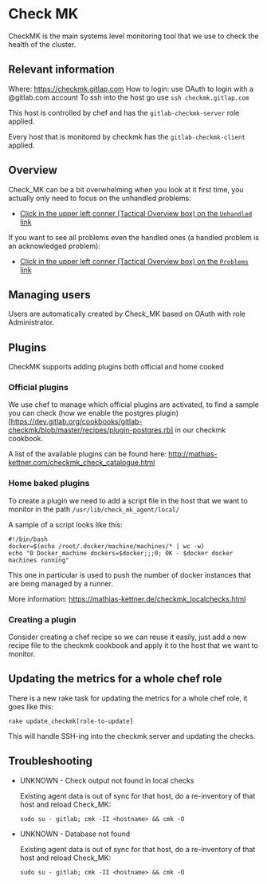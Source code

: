 # Check MK

CheckMK is the main systems level monitoring tool that we use to check the health of the cluster.

## Relevant information

Where: https://checkmk.gitlap.com
How to login: use OAuth to login with a @gitlab.com account
To ssh into the host go use `ssh checkmk.gitlap.com`

This host is controlled by chef and has the `gitlab-checkmk-server` role applied.

Every host that is monitored by checkmk has the `gitlab-checkmk-client` applied.


## Overview

Check_MK can be a bit overwhelming when you look at it first time, you actually only need to focus on the unhandled problems:
- [Click in the upper left conner (Tactical Overview box) on the `Unhandled` link](https://checkmk.gitlap.com/gitlab/check_mk/view.py?view_name=svcproblems&is_service_acknowledged=0)

If you want to see all problems even the handled ones (a handled problem is an acknowledged problem):
- [Click in the upper left conner (Tactical Overview box) on the `Problems` link](https://checkmk.gitlap.com/gitlab/check_mk/view.py?view_name=svcproblems)

## Managing users

Users are automatically created by Check_MK based on OAuth with role Administrator.

## Plugins

CheckMK supports adding plugins both official and home cooked

### Official plugins

We use chef to manage which official plugins are activated, to find a sample you can check
(how we enable the postgres plugin)[https://dev.gitlab.org/cookbooks/gitlab-checkmk/blob/master/recipes/plugin-postgres.rb]
in our checkmk cookbook.

A list of the available plugins can be found here: http://mathias-kettner.com/checkmk_check_catalogue.html


### Home baked plugins

To create a plugin we need to add a script file in the host that we want to monitor in the path `/usr/lib/check_mk_agent/local/`

A sample of a script looks like this:

```
#!/bin/bash
docker=$(echo /root/.docker/machine/machines/* | wc -w)
echo "0 Docker_machine dockers=$docker;;;0; OK - $docker docker machines running"
```

This one in particular is used to push the number of docker instances that are being managed by a runner.

More information: https://mathias-kettner.de/checkmk_localchecks.html

### Creating a plugin

Consider creating a chef recipe so we can reuse it easily, just add a new recipe file to the checkmk cookbook and apply it
to the host that we want to monitor.

## Updating the metrics for a whole chef role

There is a new rake task for updating the metrics for a whole chef role, it goes like this:

```
rake update_checkmk[role-to-update]
```

This will handle SSH-ing into the checkmk server and updating the checks.

## Troubleshooting

- UNKNOWN - Check output not found in local checks

    Existing agent data is out of sync for that host, do a re-inventory of that host and reload Check_MK:
    
    ```sudo su - gitlab; cmk -II <hostname> && cmk -O```

- UNKNOWN - Database not found

    Existing agent data is out of sync for that host, do a re-inventory of that host and reload Check_MK:
    
    ```sudo su - gitlab; cmk -II <hostname> && cmk -O```

